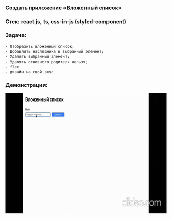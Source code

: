 ###  Создать приложение «Вложенный список»
### Стек: react.js, ts, css-in-js (styled-component)
### Задача:
    - Отобразить вложенный список;
    - Добавлять наследника в выбранный элемент;
    - Удалять выбранный элемент;
    - Удалять основного родителя нельзя;
    - flex
    - дизайн на свой вкус


### Демонстрация:

<img align="left" alt="GIF" src="https://github.com/TomilinWow/nested-list/blob/main/test.gif" width="600" height="375" />
